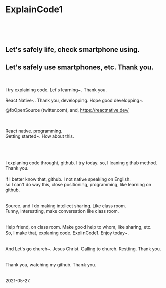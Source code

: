 # ExplainCode1

<br/>
<br/>
<br/>
<h2>Let's safely life, check smartphone using. </h2>
 
 <h2>Let's safely use smartphones, etc. Thank you.</h2> 
 
<br/>
<br/>
 I try explaining code. Let's learning~. Thank you.  

<br/>
<br/>
 React Native~. Thank you, developping. Hope good developping~.
 
<br/>
 
 
 @fbOpenSource (twitter.com), and, https://reactnative.dev/
 
<br/>
<br/>
 React native. programming.
 
<br/>
 Getting started~. How about this.
 
<br/>
<br/>
<br/>
<br/> 
<br/> 
I explaning code throught, github. I try today. so, I leaning github method. Thank you. <br/>
<br/>
if I better know that, github. I not native speaking on English.<br/> so I can't do way this, close positioning, programming, like learning on github.
<br/>
<br/><br/>
Source. and I do making intellect sharing. Like class room. <br/>Funny, interestting, make conversation like class room.
<br/>
<br/><br/>
Help friend, on class room. Make good help to whom, like sharing, etc.
<br/>
So, I make that, explaning code. ExplinCode1. Enjoy today~. 
<br/>
<br/><br/>  
 And Let's go church~. Jesus Christ. Calling to church. Restting. Thank you.
 <br/>
 <br/><br/>
 Thank you, watching my github. Thank you.
 <br/> <br/><br/>
 2021-05-27.
